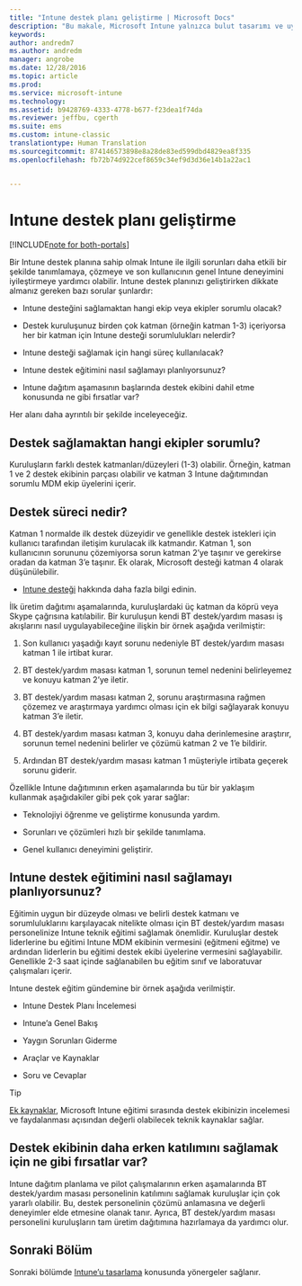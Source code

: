 ```yaml
---
title: "Intune destek planı geliştirme | Microsoft Docs"
description: "Bu makale, Microsoft Intune yalnızca bulut tasarımı ve uygulaması için bir Intune destek planı oluşturmaya yardımcı olur."
keywords: 
author: andredm7
ms.author: andredm
manager: angrobe
ms.date: 12/28/2016
ms.topic: article
ms.prod: 
ms.service: microsoft-intune
ms.technology: 
ms.assetid: b9428769-4333-4778-b677-f23dea1f74da
ms.reviewer: jeffbu, cgerth
ms.suite: ems
ms.custom: intune-classic
translationtype: Human Translation
ms.sourcegitcommit: 874146573898e8a28de83ed599dbd4829ea8f335
ms.openlocfilehash: fb72b74d922cef8659c34ef9d3d36e14b1a22ac1


---
```


# <a name="develop-an-intune-support-plan"></a>Intune destek planı geliştirme

[!INCLUDE[note for both-portals](../includes/note-for-both-portals.md)]

Bir Intune destek planına sahip olmak Intune ile ilgili sorunları daha etkili bir şekilde tanımlamaya, çözmeye ve son kullanıcının genel Intune deneyimini iyileştirmeye yardımcı olabilir. Intune destek planınızı geliştirirken dikkate almanız gereken bazı sorular şunlardır:

-   Intune desteğini sağlamaktan hangi ekip veya ekipler sorumlu olacak?

-   Destek kuruluşunuz birden çok katman (örneğin katman 1-3) içeriyorsa her bir katman için Intune desteği sorumlulukları nelerdir?

-   Intune desteği sağlamak için hangi süreç kullanılacak?

-   Intune destek eğitimini nasıl sağlamayı planlıyorsunuz?

-   Intune dağıtım aşamasının başlarında destek ekibini dahil etme konusunda ne gibi fırsatlar var?

Her alanı daha ayrıntılı bir şekilde inceleyeceğiz.

## <a name="which-teams-are-responsible-for-providing-support"></a>Destek sağlamaktan hangi ekipler sorumlu?

Kuruluşların farklı destek katmanları/düzeyleri (1-3) olabilir. Örneğin, katman 1 ve 2 destek ekibinin parçası olabilir ve katman 3 Intune dağıtımından sorumlu MDM ekip üyelerini içerir.

## <a name="what-is-the-support-process"></a>Destek süreci nedir?

Katman 1 normalde ilk destek düzeyidir ve genellikle destek istekleri için kullanıcı tarafından iletişim kurulacak ilk katmandır. Katman 1, son kullanıcının sorununu çözemiyorsa sorun katman 2’ye taşınır ve gerekirse oradan da katman 3’e taşınır. Ek olarak, Microsoft desteği katman 4 olarak düşünülebilir.

-   [Intune desteği](https://docs.microsoft.com/intune/troubleshoot/how-to-get-support-for-microsoft-intune) hakkında daha fazla bilgi edinin.

İlk üretim dağıtımı aşamalarında, kuruluşlardaki üç katman da köprü veya Skype çağrısına katılabilir. Bir kuruluşun kendi BT destek/yardım masası iş akışlarını nasıl uygulayabileceğine ilişkin bir örnek aşağıda verilmiştir:

1.  Son kullanıcı yaşadığı kayıt sorunu nedeniyle BT destek/yardım masası katman 1 ile irtibat kurar.

2.  BT destek/yardım masası katman 1, sorunun temel nedenini belirleyemez ve konuyu katman 2’ye iletir.

3.  BT destek/yardım masası katman 2, sorunu araştırmasına rağmen çözemez ve araştırmaya yardımcı olması için ek bilgi sağlayarak konuyu katman 3’e iletir.

4.  BT destek/yardım masası katman 3, konuyu daha derinlemesine araştırır, sorunun temel nedenini belirler ve çözümü katman 2 ve 1’e bildirir.

5.  Ardından BT destek/yardım masası katman 1 müşteriyle irtibata geçerek sorunu giderir.

Özellikle Intune dağıtımının erken aşamalarında bu tür bir yaklaşım kullanmak aşağıdakiler gibi pek çok yarar sağlar:

-   Teknolojiyi öğrenme ve geliştirme konusunda yardım.

-   Sorunları ve çözümleri hızlı bir şekilde tanımlama.

-   Genel kullanıcı deneyimini geliştirir.

## <a name="how-you-plan-to-provide-intune-support-training"></a>Intune destek eğitimini nasıl sağlamayı planlıyorsunuz?

Eğitimin uygun bir düzeyde olması ve belirli destek katmanı ve sorumluluklarını karşılayacak nitelikte olması için BT destek/yardım masası personelinize Intune teknik eğitimi sağlamak önemlidir. Kuruluşlar destek liderlerine bu eğitimi Intune MDM ekibinin vermesini (eğitmeni eğitme) ve ardından liderlerin bu eğitimi destek ekibi üyelerine vermesini sağlayabilir. Genellikle 2-3 saat içinde sağlanabilen bu eğitim sınıf ve laboratuvar çalışmaları içerir.

Intune destek eğitim gündemine bir örnek aşağıda verilmiştir.

-   Intune Destek Planı İncelemesi

-   Intune’a Genel Bakış

-   Yaygın Sorunları Giderme

-   Araçlar ve Kaynaklar

-   Soru ve Cevaplar

>[!TIP]
> [Ek kaynaklar](additional-resources.md), Microsoft Intune eğitimi sırasında destek ekibinizin incelemesi ve faydalanması açısından değerli olabilecek teknik kaynaklar sağlar.

## <a name="what-opportunities-are-there-to-involve-the-support-team-earlier"></a>Destek ekibinin daha erken katılımını sağlamak için ne gibi fırsatlar var?

Intune dağıtım planlama ve pilot çalışmalarının erken aşamalarında BT destek/yardım masası personelinin katılımını sağlamak kuruluşlar için çok yararlı olabilir. Bu, destek personelinin çözümü anlamasına ve değerli deneyimler elde etmesine olanak tanır. Ayrıca, BT destek/yardım masası personelini kuruluşların tam üretim dağıtımına hazırlamaya da yardımcı olur.

## <a name="next-section"></a>Sonraki Bölüm

Sonraki bölümde [Intune’u tasarlama](section-7-create-an-intune-design.md) konusunda yönergeler sağlanır.



<!--HONumber=Jan17_HO4-->


